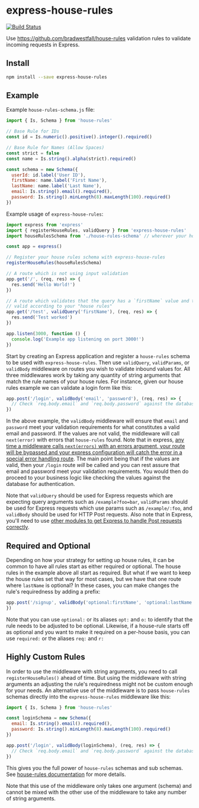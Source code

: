 # express-house-rules

[![Build Status](https://travis-ci.org/bradwestfall/express-house-rules.svg?branch=master)](https://travis-ci.org/bradwestfall/express-house-rules)

Use https://github.com/bradwestfall/house-rules validation rules to validate incoming requests in Express.

## Install

```sh
npm install --save express-house-rules
```

## Example

Example `house-rules-schema.js` file:
```js
import { Is, Schema } from 'house-rules'

// Base Rule for IDs
const id = Is.numeric().positive().integer().required()

// Base Rule for Names (Allow Spaces)
const strict = false
const name = Is.string().alpha(strict).required()

const schema = new Schema({
  userId: id.label('User ID'),
  firstName: name.label('First Name'),
  lastName: name.label('Last Name'),
  email: Is.string().email().required(),
  password: Is.string().minLength(8).maxLength(100).required()
})
```

Example usage of `express-house-rules`:
```js
import express from 'express'
import { registerHouseRules, validQuery } from 'express-house-rules'
import houseRulesSchema from './house-rules-schema' // wherever your house rules are

const app = express()

// Register your house rules schema with express-house-rules
registerHouseRules(houseRulesSchema)

// A route which is not using input validation
app.get('/', (req, res) => {
  res.send('Hello World!')
})

// A route which validates that the query has a `firstName` value and that it is
// valid according to your "house rules"
app.get('/test', validQuery('firstName'), (req, res) => {
  res.send('Test worked')
})

app.listen(3000, function () {
  console.log('Example app listening on port 3000!')
})
```

Start by creating an Express application and register a `house-rules` schema to be used with `express-house-rules`. Then use `validQuery`, `validParams`, or `validBody` middleware on routes you wish to validate inbound values for. All three middlewares work by taking any quantity of string arguments that match the rule names of your house rules. For instance, given our house rules example we can validate a login form like this:

```js
app.post('/login', validBody('email', 'password'), (req, res) => {
  // Check `req.body.email` and `req.body.password` against the database here
})
```

In the above example, the `validBody` middleware will ensure that `email` and `password` meet your validation requirements for what constitutes a valid email and password. If the values are not valid, the middleware will call `next(error)` with errors that `house-rules` found. Note that in express, [any time a middleware calls `next(errors)` with an errors argument, your route will be bypassed and your express configuration will catch the error in a special error handling route](https://expressjs.com/en/guide/error-handling.html). The main point being that if the values are valid, then your `/login` route _will_ be called and you can rest assure that email and password meet your validation requirements. You would then do proceed to your business logic like checking the values against the database for authentication.

Note that `validQuery` should be used for Express requests which are expecting query arguments such as `/example?foo=bar`, `validParams` should be used for Express requests which use params such as `/example/:foo`, and `validBody` should be used for HTTP Post requests. Also note that in Express, you'll need to use [other modules to get Express to handle Post requests correctly](https://github.com/expressjs/body-parser).


## Required and Optional

Depending on how your strategy for setting up house rules, it can be common to have all rules start as either required or optional. The house rules in the example above all start as required. But what if we want to keep the house rules set that way for most cases, but we have that one route where `lastName` is optional? In these cases, you can make changes the rule's requiredness by adding a prefix:

```js
app.post('/signup', validBody('optional:firstName', 'optional:lastName', 'email'), (req, res) => {
})
```

Note that you can use `optional:` or its aliases `opt:` and `o:` to identify that the rule needs to be adjusted to be optional. Likewise, if a house-rule starts off as optional and you want to make it required on a per-house basis, you can use `required:` or the aliases `req:` and `r:`


## Highly Custom Rules

In order to use the middleware with string arguments, you need to call `registerHouseRules()` ahead of time. But using the middleware with string arguments an adjusting the rule's requiredness might not be custom enough for your needs. An alternative use of the middleware is to pass `house-rules` schemas directly into the `express-house-rules` middleware like this:

```js
import { Is, Schema } from 'house-rules'

const loginSchema = new Schema({
  email: Is.string().email().required(),
  password: Is.string().minLength(8).maxLength(100).required()
})

app.post('/login', validBody(loginSchema), (req, res) => {
  // Check `req.body.email` and `req.body.password` against the database here
})
```

This gives you the full power of `house-rules` schemas and sub schemas. See [house-rules documentation](https://github.com/bradwestfall/house-rules) for more details.

Note that this use of the middleware only takes one argument (schema) and cannot be mixed with the other use of the middleware to take any number of string arguments.
